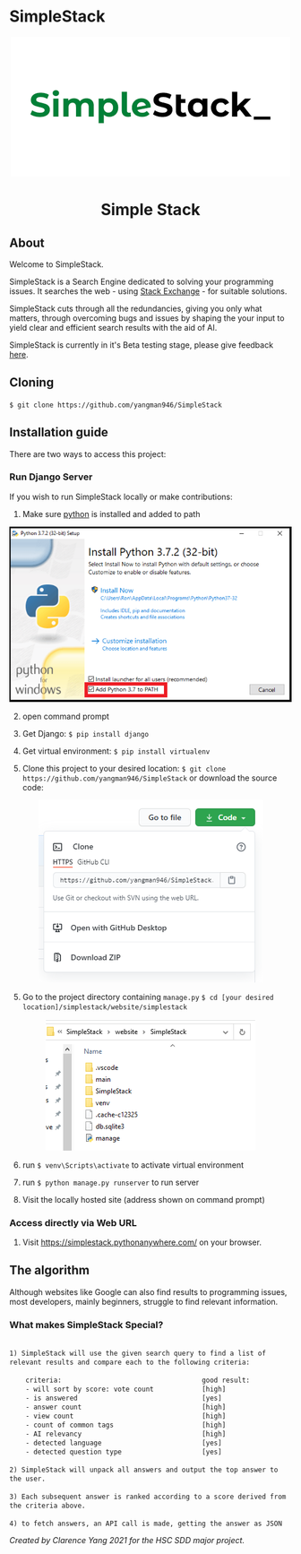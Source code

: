 # SimpleStack



<p align="center">
<img src="https://github.com/yangman946/SimpleStack/blob/main/logo_hq.png?raw=true" alt="simple stack">

<h1 align="center">Simple Stack</h1>
</p>

## About 

Welcome to SimpleStack.

SimpleStack is a Search Engine dedicated to solving your programming issues. It searches the web - using <a href="https://stackexchange.com/">Stack Exchange</a> - for suitable solutions.

SimpleStack cuts through all the redundancies, giving you only what matters, through overcoming bugs and issues by shaping the your input to yield clear and efficient search results with the aid of AI.

SimpleStack is currently in it's Beta testing stage, please give feedback <a href="https://docs.google.com/forms/d/e/1FAIpQLSdAyl74t7nnGc5t78ZhApGON2LB7rt8ODKOEbc-OTHSJrSGtQ/viewform?usp=sf_link" target="_blank" rel="noopener noreferrer">here</a>.

## Cloning


`$ git clone https://github.com/yangman946/SimpleStack`

## Installation guide

There are two ways to access this project:

### Run Django Server

If you wish to run SimpleStack locally or make contributions:

1) Make sure [python](https://www.python.org/) is installed and added to path

<p align="center">
<img src="https://github.com/yangman946/SimpleStack/blob/main/install_1.png?raw=true" alt="simple stack">
</p>

2) open command prompt

3) Get Django: `$ pip install django` 

4) Get virtual environment: `$ pip install virtualenv`

4) Clone this project to your desired location: `$ git clone https://github.com/yangman946/SimpleStack` or download the source code:

<p align="center">
<img src="https://github.com/yangman946/SimpleStack/blob/main/install_2.png?raw=true" alt="simple stack">
</p>

5) Go to the project directory containing `manage.py` `$ cd [your desired location]/simplestack/website/simplestack` 

<p align="center">
<img src="https://github.com/yangman946/SimpleStack/blob/main/install_3.png?raw=true" alt="simple stack">
</p>

6) run `$ venv\Scripts\activate` to activate virtual environment

7) run `$ python manage.py runserver` to run server

8) Visit the locally hosted site (address shown on command prompt)

### Access directly via Web URL

1) Visit <a href="https://simplestack.pythonanywhere.com/">https://simplestack.pythonanywhere.com/</a> on your browser.

## The algorithm

Although websites like Google can also find results to programming issues, most developers, mainly beginners, struggle to find relevant information. 

### What makes SimpleStack Special?

```

1) SimpleStack will use the given search query to find a list of relevant results and compare each to the following criteria:

    criteria:                                   good result:
    - will sort by score: vote count            [high]          
    - is answered                               [yes]      
    - answer count                              [high]    
    - view count                                [high]          
    - count of common tags                      [high]          
    - AI relevancy                              [high]
    - detected language                         [yes]
    - detected question type                    [yes]     

2) SimpleStack will unpack all answers and output the top answer to the user. 

3) Each subsequent answer is ranked according to a score derived from the criteria above. 

4) to fetch answers, an API call is made, getting the answer as JSON

```



<i>Created by Clarence Yang 2021 for the HSC SDD major project.</i>

